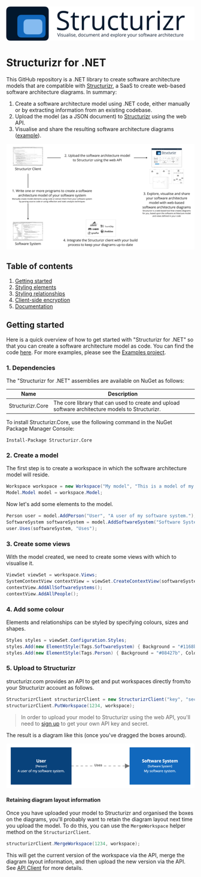 ![Structurizr](docs/images/structurizr-banner.png)

# Structurizr for .NET

This GitHub repository is a .NET library to create software architecture models that are compatible with [Structurizr](https://structurizr.com), a SaaS to create web-based software architecture diagrams. In summary:

1. Create a software architecture model using .NET code, either manually or by extracting information from an existing codebase.
1. Upload the model (as a JSON document) to [Structurizr](https://structurizr.com) using the web API.
1. Visualise and share the resulting software architecture diagrams ([example](https://structurizr.com/public/1)).

![An overview of Structurizr](docs/images/structurizr-overview.png)

## Table of contents

1. [Getting started](#getting-started)
1. [Styling elements](docs/styling-elements.md)
1. [Styling relationships](docs/styling-relationships.md)
1. [Client-side encryption](docs/client-side-encryption.md)
1. [Documentation](docs/documentation.md)
 
## Getting started

Here is a quick overview of how to get started with "Structurizr for .NET" so that you can create a software architecture model as code. You can find the code [here](https://github.com/structurizr/dotnet/blob/master/Structurizr.Examples/GettingStarted.cs). For more examples, please see the [Examples project](https://github.com/structurizr/dotnet/blob/master/Structurizr.Examples).

### 1. Dependencies

The "Structurizr for .NET" assemblies are available on NuGet as follows:

Name                                          | Description
-------------------------------------------   | ---------------------------------------------------------------------------------------------------------------------------
Structurizr.Core | The core library that can used to create and upload software architecture models to Structurizr.

To install Structurizr.Core, use the following command in the NuGet Package Manager Console:

```
Install-Package Structurizr.Core
```

### 2. Create a model

The first step is to create a workspace in which the software architecture model will reside.

```c#
Workspace workspace = new Workspace("My model", "This is a model of my software system.");
Model.Model model = workspace.Model;
```

Now let's add some elements to the model.

```c#
Person user = model.AddPerson("User", "A user of my software system.");
SoftwareSystem softwareSystem = model.AddSoftwareSystem("Software System", "My software system.");
user.Uses(softwareSystem, "Uses");
```

### 3. Create some views

With the model created, we need to create some views with which to visualise it.

```c#
ViewSet viewSet = workspace.Views;
SystemContextView contextView = viewSet.CreateContextView(softwareSystem);
contextView.AddAllSoftwareSystems();
contextView.AddAllPeople();
```

### 4. Add some colour

Elements and relationships can be styled by specifying colours, sizes and shapes.

```c#
Styles styles = viewSet.Configuration.Styles;
styles.Add(new ElementStyle(Tags.SoftwareSystem) { Background = "#1168bd", Color = "#ffffff" });
styles.Add(new ElementStyle(Tags.Person) { Background = "#08427b", Color = "#ffffff" });
```

### 5. Upload to Structurizr

structurizr.com provides an API to get and put workspaces directly from/to your Structurizr account as follows.

```c#
StructurizrClient structurizrClient = new StructurizrClient("key", "secret");
structurizrClient.PutWorkspace(1234, workspace);
```

> In order to upload your model to Structurizr using the web API, you'll need to [sign up](https://structurizr.com/signup) to get your own API key and secret.

The result is a diagram like this (once you've dragged the boxes around).

![Getting Started with Structurizr for .NET](docs/images/getting-started.png)

#### Retaining diagram layout information

Once you have uploaded your model to Structurizr and organised the boxes on the diagrams, you'll probably want to retain the diagram layout next time you upload the model. To do this, you can use the `MergeWorkspace` helper method on the `StructurizrClient`.

```c#
structurizrClient.MergeWorkspace(1234, workspace);
```

This will get the current version of the workspace via the API, merge the diagram layout information, and then upload the new version via the API. See [API Client](docs/api-client.md) for more details.